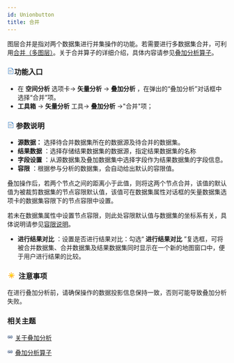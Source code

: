 ```yaml
---
id: Unionbutton
title: 合并
---
```

图层合并是指对两个数据集进行并集操作的功能。若需要进行多数据集合并，可利用[合并（多图层）](MultiLayerUnion)。关于合并算子的详细介绍，具体内容请参见[叠加分析算子](Overlayoperation)。

### ![](../../../img/read.gif)功能入口

  * 在 **空间分析** 选项卡-> **矢量分析** -> **叠加分析** ，在弹出的“叠加分析”对话框中选择“合并”项。
  * **工具箱** -> **矢量分析** 工具-> **叠加分析** ->"合并"项；

### ![](../../../img/read.gif) 参数说明

  * **源数据：** 选择待合并数据集所在的数据源及待合并的数据集。
  * **结果数据** ：选择存储结果数据集的数据源，指定结果数据集的名称
  * **字段设置** ：从源数据集及叠加数据集中选择字段作为结果数据集的字段信息。
  * **容限** ：根据参与分析的数据集，会自动给出默认的容限值。

叠加操作后，若两个节点之间的距离小于此值，则将这两个节点合并，该值的默认值为被裁剪数据集的节点容限默认值，该值可在数据集属性对话框的矢量数据集选项卡的数据集容限下的节点容限中设置。

若未在数据集属性中设置节点容限，则此处容限默认值与数据集的坐标系有关，具体说明请参见[容限说明](../../../DataProcessing/Tolerance)。

  * **进行结果对比** ：设置是否进行结果对比：勾选“ **进行结果对比** ”复选框，可将被合并数据集、合并数据集及结果数据集同时显示在一个新的地图窗口中，便于用户进行结果的比较。

### ![](../../../img/note.png) 注意事项

在进行叠加分析前，请确保操作的数据投影信息保持一致，否则可能导致叠加分析失败。

###  相关主题

![](../../../img/smalltitle.png) [关于叠加分析](AboutOverlay)

![](../../../img/smalltitle.png) [叠加分析算子](Overlayoperation)